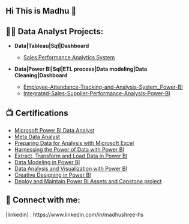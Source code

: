 ## Hi This is Madhu 👋

<h2>👨‍💻 Data Analyst Projects:</h2>

- <b>Data|Tableau|Sql|Dashboard</b>
  - [ Sales Performance Analytics System](https://github.com/Madhushree-HS/Sales_Insight_Tableau_Dashboard)

- <b>Data|Power BI|Sql|ETL process|Data modeling|Data Cleaning|Dashboard</b>
  - [ Employee-Attendance-Tracking-and-Analysis-System_Power-BI](https://github.com/Madhushree-HS/Employee-Attendance-Tracking-and-Analysis-System_Power-BI)
  - [Integrated-Sales-Supplier-Performance-Analysis-Power-BI ](https://github.com/Madhushree-HS/Integrated-Sales-Supplier-Performance-Analysis-Power-BI)

<h2>📺 Certifications</h2>

- [Microsoft Power BI Data Analyst](https://coursera.org/verify/professional-cert/Z290VBP0AZCV)
- [Meta Data Analyst](https://coursera.org/verify/professional-cert/3VA0IM6XIRVA)
- [Preparing Data for Analysis with Microsoft Excel](https://coursera.org/verify/7X80FZAHPGOH)
- [Harnessing the Power of Data with Power BI](https://coursera.org/verify/SVUDI0WLRP45)
- [ Extract, Transform and Load Data in Power BI](https://coursera.org/verify/SIZUZNYZTQP2)
- [Data Modeling in Power BI](https://coursera.org/verify/MGVI57O1V32W)
- [ Data Analysis and Visualization with Power BI](https://coursera.org/verify/1IC8P60L2D40)
- [Creative Designing in Power BI](https://coursera.org/verify/S4U1ICZZ6UMX)
- [Deploy and Maintain Power BI Assets and Capstone project](https://coursera.org/verify/B5179WBV5U0R)

<h2> 🤳 Connect with me:</h2>
[linkedin]
: https://www.linkedin.com/in/madhushree-hs

